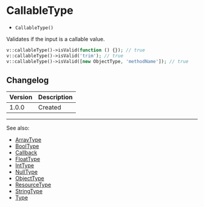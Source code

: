 # CallableType

- `CallableType()`

Validates if the input is a callable value.

```php
v::callableType()->isValid(function () {}); // true
v::callableType()->isValid('trim'); // true
v::callableType()->isValid([new ObjectType, 'methodName']); // true
```

## Changelog

Version | Description
--------|-------------
  1.0.0 | Created

***
See also:

- [ArrayType](ArrayType.md)
- [BoolType](BoolType.md)
- [Callback](Callback.md)
- [FloatType](FloatType.md)
- [IntType](IntType.md)
- [NullType](NullType.md)
- [ObjectType](ObjectType.md)
- [ResourceType](ResourceType.md)
- [StringType](StringType.md)
- [Type](Type.md)
